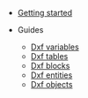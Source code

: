 <!-- docs/_sidebar.md -->

- [Getting started](quick-start.md)

- Guides

  - [Dxf variables](variables.md)
  - [Dxf tables](tables.md)
  - [Dxf blocks](blocks.md)
  - [Dxf entities](entities.md)
  - [Dxf objects](objects.md)
